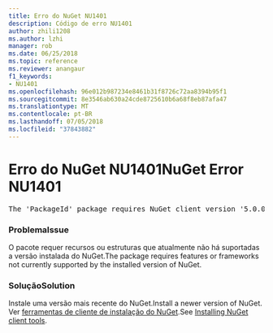 ```yaml
---
title: Erro do NuGet NU1401
description: Código de erro NU1401
author: zhili1208
ms.author: lzhi
manager: rob
ms.date: 06/25/2018
ms.topic: reference
ms.reviewer: anangaur
f1_keywords:
- NU1401
ms.openlocfilehash: 96e012b987234e8461b31f8726c72aa8394b95f1
ms.sourcegitcommit: 8e3546ab630a24cde8725610b6a68f8eb87afa47
ms.translationtype: MT
ms.contentlocale: pt-BR
ms.lasthandoff: 07/05/2018
ms.locfileid: "37843882"
---
```

# <a name="nuget-error-nu1401"></a><span data-ttu-id="a47c5-103">Erro do NuGet NU1401</span><span class="sxs-lookup"><span data-stu-id="a47c5-103">NuGet Error NU1401</span></span>

<pre>The 'PackageId' package requires NuGet client version '5.0.0' or above, but the current NuGet version is '4.3.0'.</pre>

### <a name="issue"></a><span data-ttu-id="a47c5-104">Problema</span><span class="sxs-lookup"><span data-stu-id="a47c5-104">Issue</span></span>
<span data-ttu-id="a47c5-105">O pacote requer recursos ou estruturas que atualmente não há suportadas a versão instalada do NuGet.</span><span class="sxs-lookup"><span data-stu-id="a47c5-105">The package requires features or frameworks not currently supported by the installed version of NuGet.</span></span>

### <a name="solution"></a><span data-ttu-id="a47c5-106">Solução</span><span class="sxs-lookup"><span data-stu-id="a47c5-106">Solution</span></span>
<span data-ttu-id="a47c5-107">Instale uma versão mais recente do NuGet.</span><span class="sxs-lookup"><span data-stu-id="a47c5-107">Install a newer version of NuGet.</span></span> <span data-ttu-id="a47c5-108">Ver [ferramentas de cliente de instalação do NuGet](../../install-nuget-client-tools.md).</span><span class="sxs-lookup"><span data-stu-id="a47c5-108">See [Installing NuGet client tools](../../install-nuget-client-tools.md).</span></span>